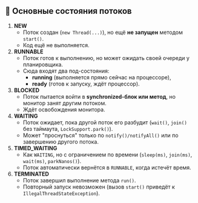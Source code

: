 ## 🔹 Основные состояния потоков
1. **NEW**
    - Поток создан (`new Thread(...)`), но ещё **не запущен** методом `start()`.
    - Код ещё не выполняется.
2. **RUNNABLE**
    - Поток готов к выполнению, но может ожидать своей очереди у планировщика.
    - Сюда входят два под-состояния:
        - **running** (выполняется прямо сейчас на процессоре),
        - **ready** (готов к запуску, ждёт процессор).
3. **BLOCKED**
    - Поток пытается войти в **synchronized-блок или метод**, но монитор занят другим потоком.
    - Ждёт освобождения монитора.
4. **WAITING**
    - Поток ожидает, пока другой поток его разбудит (`wait()`, `join()` без таймаута, `LockSupport.park()`).
    - Может "проснуться" только по `notify()/notifyAll()` или по завершению другого потока.
5. **TIMED_WAITING**
    - Как `WAITING`, но с ограничением по времени (`sleep(ms)`, `join(ms)`, `wait(ms)`, `parkNanos()`).
    - Поток автоматически вернётся в `RUNNABLE`, когда истечёт время.
6. **TERMINATED**
    - Поток завершил выполнение метода `run()`.
    - Повторный запуск невозможен (вызов `start()` приведёт к `IllegalThreadStateException`).